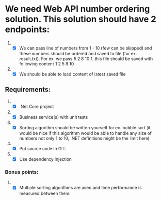 # We need Web API number ordering solution. This solution should have 2 endpoints:

1. - [x] We can pass line of numbers from 1 - 10 (few can be skipped) and these numbers should be ordered and saved to file (for ex. result.txt). For ex. we pass 5 2 8 10 1, this file should be saved with following content 1 2 5 8 10
2. - [x] We should be able to load content of latest saved file

## Requirements:

1. - [x] .Net Core project
2. - [x] Business service(s) with unit tests
3. - [x] Sorting algorithm should be written yourself for ex. bubble sort (it would be nice if this algorithm would be able to handle any size of numbers not only 1 to 10, .NET definitions might be the limit here)
4. - [x] Put source code in GIT.
5. - [x] Use dependency injection

### Bonus points:

1. - [x] Multiple sorting algorithms are used and time performance is measured between them.